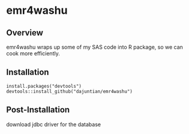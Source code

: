 # emr4washu

## Overview
emr4washu wraps up some of my SAS code into R package, so we can cook more efficiently.

## Installation
```{r, eval = FALSE}
install.packages("devtools")
devtools::install_github("dajuntian/emr4washu")
```
## Post-Installation
download jdbc driver for the database
